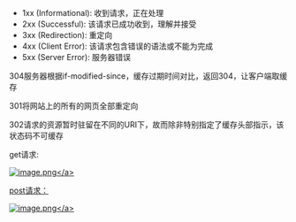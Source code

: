 
* 1xx (Informational): 收到请求，正在处理
* 2xx (Successful): 该请求已成功收到，理解并接受
* 3xx (Redirection): 重定向
* 4xx (Client Error): 该请求包含错误的语法或不能为完成
* 5xx (Server Error): 服务器错误

304服务器根据if-modified-since，缓存过期时间对比，返回304，让客户端取缓存

301将网站上的所有的网页全部重定向

302请求的资源暂时驻留在不同的URI下，故而除非特别指定了缓存头部指示，该状态码不可缓存

get请求:

<a data-fancybox title="image.png" href="https://p3-juejin.byteimg.com/tos-cn-i-k3u1fbpfcp/3fd000cccb39446e849c1187ab1c837f~tplv-k3u1fbpfcp-watermark.image?">![image.png](https://p3-juejin.byteimg.com/tos-cn-i-k3u1fbpfcp/3fd000cccb39446e849c1187ab1c837f~tplv-k3u1fbpfcp-watermark.image?)</a>

post请求：

<a data-fancybox title="image.png" href="https://p6-juejin.byteimg.com/tos-cn-i-k3u1fbpfcp/fa126269ce4a4b8eb63fb3fa59467602~tplv-k3u1fbpfcp-watermark.image?">![image.png](https://p6-juejin.byteimg.com/tos-cn-i-k3u1fbpfcp/fa126269ce4a4b8eb63fb3fa59467602~tplv-k3u1fbpfcp-watermark.image?)</a>